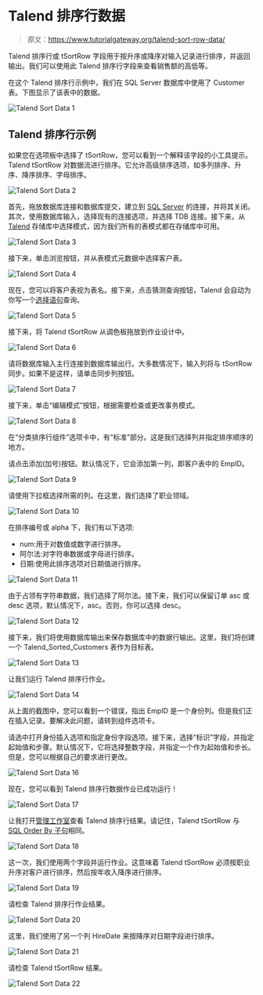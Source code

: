 # Talend 排序行数据

> 原文：<https://www.tutorialgateway.org/talend-sort-row-data/>

Talend 排序行或 tSortRow 字段用于按升序或降序对输入记录进行排序，并返回输出。我们可以使用此 Talend 排序行字段来查看销售额的高低等。

在这个 Talend 排序行示例中，我们在 SQL Server 数据库中使用了 Customer 表。下图显示了该表中的数据。

![Talend Sort Data 1](img/d65364586eabc2b71174279b79724a92.png)

## Talend 排序行示例

如果您在选项板中选择了 tSortRow，您可以看到一个解释该字段的小工具提示。Talend tSortRow 对数据流进行排序。它允许高级排序选项，如多列排序、升序、降序排序、字母排序。

![Talend Sort Data 2](img/46e57450b2c6ff673692414b582367dd.png)

首先，拖放数据库连接和数据库提交，建立到 [SQL Server](https://www.tutorialgateway.org/sql/) 的连接，并将其关闭。其次，使用数据库输入，选择现有的连接选项，并选择 TDB 连接。接下来，从 [Talend](https://www.tutorialgateway.org/talend-tutorial/) 存储库中选择模式，因为我们所有的表模式都在存储库中可用。

![Talend Sort Data 3](img/4f7dc9275bad46f03688e9b097e1f861.png)

接下来，单击浏览按钮，并从表模式元数据中选择客户表。

![Talend Sort Data 4](img/44b226c5a409f7950e4d4a7a34044ea1.png)

现在，您可以将客户表视为表名。接下来，点击猜测查询按钮，Talend 会自动为你写一个[选择语句](https://www.tutorialgateway.org/sql-select-statement/)查询。

![Talend Sort Data 5](img/2783b0677d487082fc91f60f1f10214d.png)

接下来，将 Talend tSortRow 从调色板拖放到作业设计中。

![Talend Sort Data 6](img/34cc3673e71a931616bc1167d0248f39.png)

请将数据库输入主行连接到数据库输出行。大多数情况下，输入列将与 tSortRow 同步。如果不是这样，请单击同步列按钮。

![Talend Sort Data 7](img/5fc06f50a197e8f2db76d9486f3f0bc7.png)

接下来，单击“编辑模式”按钮，根据需要检查或更改事务模式。

![Talend Sort Data 8](img/8b2b7bdf1039a9e887b972b1c41babdf.png)

在“分类排序行组件”选项卡中，有“标准”部分。这是我们选择列并指定排序顺序的地方。

请点击添加(加号)按钮。默认情况下，它会添加第一列，即客户表中的 EmpID。

![Talend Sort Data 9](img/eaf632cb357e8fff7f84f72dae3f9ed4.png)

请使用下拉框选择所需的列。在这里，我们选择了职业领域。

![Talend Sort Data 10](img/b6301f587fcbd7f6aaf3a2d5f83e703a.png)

在排序编号或 alpha 下，我们有以下选项:

*   num:用于对数值或数字进行排序。
*   阿尔法:对字符串数据或字母进行排序。
*   日期:使用此排序选项对日期值进行排序。

![Talend Sort Data 11](img/ffc3afa18ff79e3215284ee70b061987.png)

由于占领有字符串数据，我们选择了阿尔法。接下来，我们可以保留订单 asc 或 desc 选项，默认情况下，asc。否则，你可以选择 desc。

![Talend Sort Data 12](img/621f8e254e8fbdc0e44bb7ac6a343a4c.png)

接下来，我们将使用数据库输出来保存数据库中的数据行输出。这里，我们将创建一个 Talend_Sorted_Customers 表作为目标表。

![Talend Sort Data 13](img/556cf1f09ad6367fda7577f4ac29fc19.png)

让我们运行 Talend 排序行作业。

![Talend Sort Data 14](img/2d804ed9234f8476aae0a5acf3cbe37b.png)

从上面的截图中，您可以看到一个错误，指出 EmpID 是一个身份列。但是我们正在插入记录。要解决此问题，请转到组件选项卡。

请选中打开身份插入选项和指定身份字段选项。接下来，选择“标识”字段，并指定起始值和步骤。默认情况下，它将选择整数字段，并指定一个作为起始值和步长。但是，您可以根据自己的要求进行更改。

![Talend Sort Data 16](img/6d3376a8ea25ec58efc042052ad1459a.png)

现在，您可以看到 Talend 排序行数据作业已成功运行！

![Talend Sort Data 17](img/28932db8f8337b04e31372ea419044d9.png)

让我打开[管理工作室](https://www.tutorialgateway.org/sql-server-management-studio/)查看 Talend 排序行结果。请记住，Talend tSortRow 与 [SQL Order By 子句](https://www.tutorialgateway.org/sql-order-by-clause/)相同。

![Talend Sort Data 18](img/0e9d294aacb67196c5ba661620568c87.png)

这一次，我们使用两个字段并运行作业。这意味着 Talend tSortRow 必须按职业升序对客户进行排序，然后按年收入降序进行排序。

![Talend Sort Data 19](img/cc7369b9cbed1f9e309235a70098cc99.png)

请检查 Talend 排序行作业结果。

![Talend Sort Data 20](img/2e4f36cf8d7d95ebc772529355c2fa05.png)

这里，我们使用了另一个列 HireDate 来按降序对日期字段进行排序。

![Talend Sort Data 21](img/738d816e753867bfeaa33ebe4d150dea.png)

请检查 Talend tSortRow 结果。

![Talend Sort Data 22](img/1a11ce40d100c43a4c784353000db8a7.png)